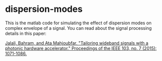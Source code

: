 # dispersion-modes
This is the matlab code for simulating the effect of dispersion modes on complex envelope of a signal. You can read about the signal processing details in this paper:

[Jalali, Bahram, and Ata Mahjoubfar. "Tailoring wideband signals with a photonic hardware accelerator." Proceedings of the IEEE 103, no. 7 (2015): 1071-1086.](http://ieeexplore.ieee.org/stamp/stamp.jsp?arnumber=7118650)